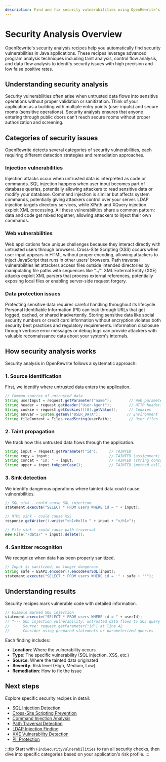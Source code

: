 ```yaml
---
description: Find and fix security vulnerabilities using OpenRewrite's advanced program analysis
---
```


# Security Analysis Overview

OpenRewrite's security analysis recipes help you automatically find security vulnerabilities in Java applications. These recipes leverage advanced program analysis techniques including taint analysis, control flow analysis, and data flow analysis to identify security issues with high precision and low false positive rates.

## Understanding security analysis

Security vulnerabilities often arise when untrusted data flows into sensitive operations without proper validation or sanitization. Think of your application as a building with multiple entry points (user inputs) and secure rooms (sensitive operations). Security analysis ensures that anyone entering through public doors can't reach secure rooms without proper authorization and screening.

## Categories of security issues

OpenRewrite detects several categories of security vulnerabilities, each requiring different detection strategies and remediation approaches.

### Injection vulnerabilities

Injection attacks occur when untrusted data is interpreted as code or commands. SQL injection happens when user input becomes part of database queries, potentially allowing attackers to read sensitive data or modify your database. Command injection is similar but affects system commands, potentially giving attackers control over your server. LDAP injection targets directory services, while XPath and XQuery injection exploit XML processing. All these vulnerabilities share a common pattern: data and code get mixed together, allowing attackers to inject their own commands.

### Web vulnerabilities

Web applications face unique challenges because they interact directly with untrusted users through browsers. Cross-Site Scripting (XSS) occurs when user input appears in HTML without proper encoding, allowing attackers to inject JavaScript that runs in other users' browsers. Path traversal vulnerabilities let attackers access files outside intended directories by manipulating file paths with sequences like "../". XML External Entity (XXE) attacks exploit XML parsers that process external references, potentially exposing local files or enabling server-side request forgery.

### Data protection issues

Protecting sensitive data requires careful handling throughout its lifecycle. Personal Identifiable Information (PII) can leak through URLs that get logged, cached, or shared inadvertently. Storing sensitive data like social security numbers or credit card information without encryption violates both security best practices and regulatory requirements. Information disclosure through verbose error messages or debug logs can provide attackers with valuable reconnaissance data about your system's internals.

## How security analysis works

Security analysis in OpenRewrite follows a systematic approach:

### 1. Source identification
First, we identify where untrusted data enters the application.
```java
// Common sources of untrusted data
String userInput = request.getParameter("name");        // Web parameters
String header = request.getHeader("User-Agent");        // HTTP headers
String cookie = request.getCookies()[0].getValue();     // Cookies
String envVar = System.getenv("USER_DATA");            // Environment
String fileContent = Files.readString(userPath);        // User files
```

### 2. Taint propagation
We track how this untrusted data flows through the application.
```java
String input = request.getParameter("id");     // TAINTED
String copy = input;                           // TAINTED (assignment)
String concat = "ID: " + input;                // TAINTED (string concat)
String upper = input.toUpperCase();            // TAINTED (method call)
```

### 3. Sink detection
We identify dangerous operations where tainted data could cause vulnerabilities.
```java
// SQL sink - could cause SQL injection
statement.execute("SELECT * FROM users WHERE id = " + input);

// HTML sink - could cause XSS
response.getWriter().write("<h1>Hello " + input + "</h1>");

// File sink - could cause path traversal
new File("/data/" + input).delete();
```

### 4. Sanitizer recognition
We recognize when data has been properly sanitized.
```java
// Input is sanitized, no longer dangerous
String safe = ESAPI.encoder().encodeForSQL(input);
statement.execute("SELECT * FROM users WHERE id = '" + safe + "'");
```

## Understanding results

Security recipes mark vulnerable code with detailed information.
```java
// Example marked SQL injection
statement.execute("SELECT * FROM users WHERE id = " + userId);
// ^--- SQL injection vulnerability: untrusted data flows to SQL query
//      Source: request.getParameter("id") at line 42
//      Consider using prepared statements or parameterized queries
```

Each finding includes:
- **Location**: Where the vulnerability occurs
- **Type**: The specific vulnerability (SQL injection, XSS, etc.)
- **Source**: Where the tainted data originated
- **Severity**: Risk level (High, Medium, Low)
- **Remediation**: How to fix the issue

## Next steps

Explore specific security recipes in detail:

- [SQL Injection Detection](sql-injection.md)
- [Cross-Site Scripting Prevention](xss.md)
- [Command Injection Analysis](command-injection.md)
- [Path Traversal Detection](path-traversal.md)
- [LDAP Injection Finding](ldap-injection.md)
- [XXE Vulnerability Detection](xxe.md)
- [PII Protection](pii-protection.md)

:::tip
Start with `FindSecurityVulnerabilities` to run all security checks, then dive into specific categories based on your application's risk profile.
:::
